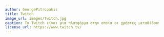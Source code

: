 ```yaml
---
author: GeorgePitropakis
title: Twitch
image_url: images/Twitch.jpg
caption: Το Twitch είναι μια πλατφόρμα στην οποία οι χρήστες μεταδίδουν ζωντανά παιχνίδια προσφέροντας στο κοινό τους ψυχαγωγία.
license_url: https://www.twitch.tv/
---
```

